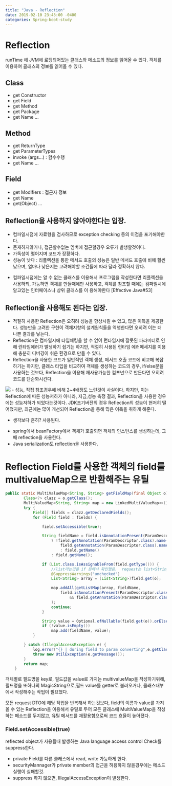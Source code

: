 ```yaml
---
title: "Java - Reflection"
date: 2019-02-10 23:43:00 -0400
categories: Spring-boot-study
---
```


# Reflection
runTime 에 JVM에 로딩되어있는 클래스와 메소드의 정보를 읽어올 수 있다.
객체를 이용하여 클래스의 정보를 읽어올 수 있다.

## Class
- get Constructor 
- get Field
- get Method
- get Package
- get Name
...

## Method
- get ReturnType
- get ParameterTypes
- invoke (args...) : 함수수행
- get Name
...

## Field
- get Modifiers : 접근자 정보
- get Name
- get(Object)
...

## Reflection을 사용하지 않아야한다는 입장.
- 컴파일시점에 자료형을 검사하므로 exception checking 등의 이점을 포기해야한다.
- 존재하지않거나, 접근할수없는 멤버에 접근할경우 오류가 발생할것이다.
- 가독성이 떨어지며 코드가 장황하다.
- 성능이 낮다 : 리플렉션을 통한 메서드 호출의 성능은 일반 메서드 호출에 비해 훨씬 낮으며, 얼마나 낮은지는 고려해야할 조건들에 따라 달라 정확하지 않다.
+ 컴파일시점에는 알 수 없는 클래스를 이용해서 프로그램을 작성한다면 리플렉션을 사용하되, 가능하면 객체를 만들때에만 사용하고, 객체를 참조할 때에는 컴파일시에 알고있는 인터페이스나 상위 클래스를 이
용해야한다
[Effective Java#53]

## Reflection을 사용해도 된다는 입장.
- 적절히 사용한 Reflection은 오히려 성능을 향상시킬 수 있고, 많은 이득을 제공한다. 성능만을 고려한 구현이 객체지향의 설계원칙들을 역행한다면 오히려 이는 더 나쁜 결과를 낳는다.
- Reflection은 컴파일시에 타입체킹을 할 수 없어 런타임시에 잘못된 파라미터로 인해 런타임에러가 발생하기 쉽기는 하지만, 적절히 사용된 런타임 에러메세지를 이용해 충분히 디버깅이 쉬운 환경으로 만들 수 있다.
- Reflection을 사용한 코드가 일반적인 객체 생성, 메서드 호출 코드에 비교해 복잡하기는 하지만, 클래스 타입을 비교하여 객체를 생성하는 코드의 경우, if/else문을 사용하는 것보다, Reflection을 이용해 재사용가능한 컴포넌으로 만든다면 오히려 코드를 단순화시킨다.
<img src="https://redirect.viglink.com/?format=go&jsonp=vglnk_155040711028610&key=5229d68d9dbd9c51df83a3e2aa5d9234&libId=js8vugpn0102syag000DA4ehk0tmu&subId=8982&loc=https%3A%2F%2Fkmongcom.wordpress.com%2F2014%2F03%2F15%2F%25EC%259E%2590%25EB%25B0%2594-%25EB%25A6%25AC%25ED%2594%258C%25EB%25A0%2589%25EC%2585%2598%25EC%2597%2590-%25EB%258C%2580%25ED%2595%259C-%25EC%2598%25A4%25ED%2595%25B4%25EC%2599%2580-%25EC%25A7%2584%25EC%258B%25A4%2F&v=1&out=https%3A%2F%2Fkmongcom.files.wordpress.com%2F2014%2F03%2Fa5.png&ref=https%3A%2F%2Fwww.google.co.kr%2F&title=%EC%9E%90%EB%B0%94%20%EB%A6%AC%ED%94%8C%EB%A0%89%EC%85%98%EC%97%90%20%EB%8C%80%ED%95%9C%20%EC%98%A4%ED%95%B4%EC%99%80%20%EC%A7%84%EC%8B%A4%20%7C%20Share%20Your%20Talents!&txt="/>
- 성능, 직접 참조경우에 비해 2~4배정도 느린것이 사실이다. 하지만, 이는 Reflection에 따른 성능저하가 아니라, 지금,성능 측정 결과, Reflection을 사용한 경우에는 성능저하가 되었다는것이다. 
JDK초기버전의 경우 Reflection의 성능이 현저히 떨어졌지만, 최근에는 많이 개선되어 Reflection을 통해 많은 이득을 취하게 해준다.

+ 생각보다 흔히? 사용된다.
- spring에서 beanFactory에서 객체가 호출되면 객체의 인스턴스를 생성하는데, 그때 reflection을 사용한다.
- Java serialization도 reflection을 사용한다.

# Reflection Field를 사용한 객체의 field를 multivalueMap으로 반환해주는 유틸 

```java
public static MultiValueMap<String, String> getFieldMap(final Object o) {
		Class<?> clazz = o.getClass();
		MultiValueMap<String, String> map = new LinkedMultiValueMap<>();
		try {
			Field[] fields = clazz.getDeclaredFields();
			for (Field field : fields) {

				field.setAccessible(true);

				String fieldName = field.isAnnotationPresent(ParamDescriptor.class)
					? !field.getAnnotation(ParamDescriptor.class).name().isEmpty() ?
						field.getAnnotation(ParamDescriptor.class).name()
						: field.getName()
					: field.getName();

				if (List.class.isAssignableFrom(field.getType())) {
					//list라는것을 if 문에서 확인했음.	 request는 list<String>만을 포함함
					@SuppressWarnings("unchecked")
					List<String> array = (List<String>)field.get(o);

					map.addAll(getListMap(array, fieldName,
						field.isAnnotationPresent(ParamDescriptor.class)
							&& field.getAnnotation(ParamDescriptor.class).required())
					);
					continue;
				}

				String value = Optional.ofNullable(field.get(o)).orElse("").toString();
				if (!value.isEmpty())
					map.add(fieldName, value);
			}

		} catch (IllegalAccessException e) {
			log.error("{} | during field to param converting",e.getClass().getName());
			throw new UtilException(e.getMessage());
		}
		return map;
	}
```

객체별로 필드명을 key로, 필드값을 value로 가지는 multivalueMap을 작성하기위해,
필드명을 또하나의 MagicString으로,필드 value를 getter로 불러오거나, 클래스내부에서 작성해주는 작업이 필요했다.
 
모든 request DTO에 해당 작업을 반복해서 하는것보다, field의 이름과 value를 가져올 수 있는 Reflection을 이용해서 유틸로 두어
모든 클래스에 MultiValueMap을 작성하는 메소드를 두지않고, 유틸 메서드를 재활용함으로써 코드 효율이 높아졌다.




### Field.setAccessible(true)

reflected object가 사용될때 발생하는 Java language access control Check를 suppress한다.
- private Field를 다른 클래스에서 read, write 가능하게 한다. 
- securityMannager가 private member의 접근을 허용하지 않을경우에는 메소드실행이 실패할것.
- suppress 하지 않으면, IllegalAccessException이 발생한다. 


